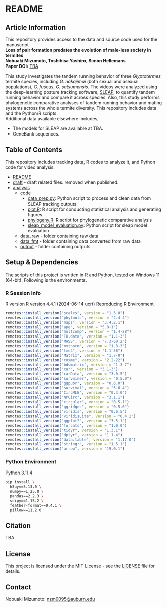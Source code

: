 # README
## Article Information
This repository provides access to the data and source code used for the manuscript    
**Loss of pair formation predates the evolution of male-less society in termites**  
**Nobuaki Mizumoto, Toshihisa Yashiro, Simon Hellemans**  
**Paper DOI:** [TBA](XXX)

This study investigates the tandem running behavior of three _Glyptotermes_ termite species, including _G. nakajimai_ (both sexual and asexual populations), _G. fuscus_, _G. satsumensis_. The videos were analyzed using the deep-learning posture tracking software, [SLEAP](https://sleap.ai), to quantify tandem running behavior and compare it across species. Also, this study performs phylogenetic comparative analyses of tandem running behavior and mating systems across the whole termite diversity.
This repository includes data and the Python/R scripts.  
Additional data available elsewhere includes, 
- The models for SLEAP are available at TBA.
- GeneBank sequences.

## Table of Contents
This repository includes tracking data, R codes to analyze it, and Python code for video analysis.  
* [README](./README.md)
* [draft](./draft) - draft related files. removed when published.
* [analysis](./analysis)
  * [code](./analysis/code)
    * [data_prep.py](./analysis/code/data_prep.py): Python script to process and clean data from SLEAP tracking outputs.
    * [plot.R](./analysis/code/plot.R): R script for conducting statistical analysis and generating figures.
    * [phylogeny.R](./analysis/code/phylogeny.R): R script for phylogenetic comparative analysis
    * [sleap_model_evaluation.py](./analysis/code/sleap_model_evaluation.py): Python script for sleap model evaluation
  * [data_raw](./analysis/data_raw) - folder containing raw data
  * [data_fmt](./analysis/data_fmt) - folder containing data converted from raw data
  * [output](./analysis/output) - folder containing outputs

## Setup & Dependencies
The scripts of this project is written in R and Python, tested on Windows 11 (64-bit). Following is the environments.

### R Session Info
R version R version 4.4.1 (2024-06-14 ucrt)
Reproducing R Environment
```r
remotes::install_version("scales", version = "1.3.0")
remotes::install_version("phytools", version = "2.4-4")
remotes::install_version("maps", version = "3.4.2.1")
remotes::install_version("ape", version = "5.8-1")
remotes::install_version("multcomp", version = "1.4-28")
remotes::install_version("TH.data", version = "1.1-3")
remotes::install_version("MASS", version = "7.3-60.2")
remotes::install_version("mvtnorm", version = "1.3-3")
remotes::install_version("lme4", version = "1.1-36")
remotes::install_version("Matrix", version = "1.7-0")
remotes::install_version("coxme", version = "2.2-22")
remotes::install_version("bdsmatrix", version = "1.3-7")
remotes::install_version("car", version = "3.1-3")
remotes::install_version("carData", version = "3.0-5")
remotes::install_version("survminer", version = "0.5.0")
remotes::install_version("ggpubr", version = "0.6.0")
remotes::install_version("survival", version = "3.6-4")
remotes::install_version("CircMLE", version = "0.3.0")
remotes::install_version("NPCirc", version = "3.1.1")
remotes::install_version("circular", version = "0.5-1")
remotes::install_version("ggridges", version = "0.5.6")
remotes::install_version("viridis", version = "0.6.5")
remotes::install_version("viridisLite", version = "0.4.2")
remotes::install_version("ggplot2", version = "3.5.1")
remotes::install_version("forcats", version = "1.0.0")
remotes::install_version("tidyr", version = "1.3.1")
remotes::install_version("dplyr", version = "1.1.4")
remotes::install_version("data.table", version = "1.17.0")
remotes::install_version("stringr", version = "1.5.1")
remotes::install_version("arrow", version = "19.0.1")
```

### Python Environment
Python 3.11.4
```bash
pip install \
  h5py==3.13.0 \
  numpy==1.25.0 \
  pandas==2.2.3 \
  scipy==1.15.2 \
  feather-format==0.4.1 \
  pillow==11.2.0
```

## Citation
TBA

## License
This project is licensed under the MIT License - see the [LICENSE](LICENSE) file for details.

## Contact
Nobuaki Mizumoto: nzm0095@auburn.edu
